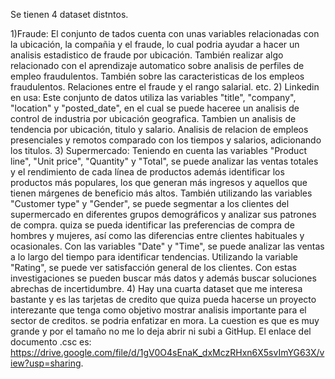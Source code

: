 Se tienen 4 dataset distntos.

1)Fraude: El conjunto de tados cuenta con unas variables relacionadas con la ubicación, la compañia y el fraude, lo cual podria ayudar a hacer un analisis estadistico de fraude por ubicación. También realizar algo relacionado con el aprendizaje automatico sobre analisis de perfiles de empleo fraudulentos. También sobre las caracteristicas de los empleos fraudulentos. Relaciones entre el fraude y el rango salarial. etc.
2) Linkedin en usa: Este conjunto de datos utiliza las variables "title", "company", "location" y "posted_date", en el cual se puede haceree un analisis de control de industria por ubicación geografica. Tambien un analisis de tendencia por ubicación, titulo y salario. Analisis de relacion de empleos presenciales y remotos comparado con los tiempos y salarios, adicionando los titulos.
3) Supermercado:  Teniendo en cuenta las variables "Product line", "Unit price", "Quantity" y "Total", se puede  analizar las ventas totales y el rendimiento de cada línea de productos además  identificar los productos más populares, los que generan más ingresos y aquellos que tienen márgenes de beneficio más altos. También utilizando las variables "Customer type" y "Gender", se puede segmentar a los clientes del supermercado en diferentes grupos demográficos y analizar sus patrones de compra. quiza se pueda  identificar las preferencias de compra de hombres y mujeres, así como las diferencias entre clientes habituales y ocasionales. Con las variables "Date" y "Time", se puede  analizar las ventas a lo largo del tiempo para identificar tendencias. Utilizando la variable "Rating", se puede ver satisfacción general de los clientes. Con estas investigaciones se pueden buscar más datos y además buscar soluciones abrechas de incertidumbre.
4) Hay una cuarta dataset que me interesa bastante y es las tarjetas de credito que quiza pueda hacerse un proyecto interezante que tenga como objetivo mostrar analisis importante para el sector de creditos. se podria enfatizar en mora. La cuestion es que es muy grande y por el tamaño no me lo deja abrir ni subi a GitHup. El enlace del documento .csc es: https://drive.google.com/file/d/1gV0O4sEnaK_dxMczRHxn6X5svImYG63X/view?usp=sharing. 
